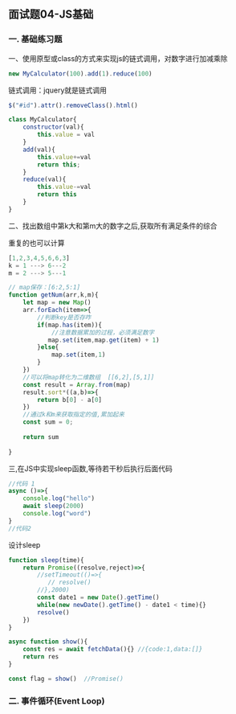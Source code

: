 ## 面试题04-JS基础

### 一. 基础练习题

一、使用原型或class的方式来实现js的链式调用，对数字进行加减乘除

```js
new MyCalculator(100).add(1).reduce(100)
```

链式调用：jquery就是链式调用

```js
$("#id").attr().removeClass().html()
```

```js
class MyCalculator{
    constructor(val){
        this.value = val
    }
    add(val){
        this.value+=val
        return this;
    }
    reduce(val){
        this.value-=val
        return this
    }
}
```

二、找出数组中第k大和第m大的数字之后,获取所有满足条件的综合

重复的也可以计算

```js
[1,2,3,4,5,6,6,3]
k = 1 ---> 6---2
m = 2 ---> 5---1
```

```js
// map保存：[6:2,5:1]
function getNum(arr,k,m){
    let map = new Map()
    arr.forEach(item=>{
        //判断key是否存咋
        if(map.has(item)){
            //注意数据累加的过程，必须满足数字
           map.set(item,map.get(item) + 1)
        }else{
            map.set(item,1)
        }
	})
    //可以将map转化为二维数组  [[6,2],[5,1]]
    const result = Array.from(map)
    result.sort*((a,b)=>{
        return b[0] - a[0]
    })
    //通过k和m来获取指定的值,累加起来
    const sum = 0;
    
  	return sum
    
}
```

三,在JS中实现sleep函数,等待若干秒后执行后面代码

```js
//代码 1
async ()=>{
    console.log("hello")
	await sleep(2000)
	console.log("word")
}
//代码2
```

设计sleep

```js
function sleep(time){
    return Promise((resolve,reject)=>{
        //setTimeout(()=>{
           // resolve()
        //},2000)
        const date1 = new Date().getTime()
        while(new newDate().getTime() - date1 < time){}
        resolve()
    })
}
```

```js
async function show(){
    const res = await fetchData(){} //{code:1,data:[]}
    return res
}

const flag = show()  //Promise()

```

### 二. 事件循环(Event Loop)

